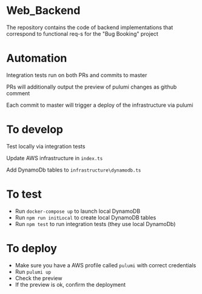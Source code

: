 # Web_Backend
The repository contains the code of backend implementations that correspond to functional req-s for the "Bug Booking" project

# Automation
Integration tests run on both PRs and commits to master

PRs will additionally output the preview of pulumi changes as github comment

Each commit to master will trigger a deploy of the infrastructure via pulumi

# To develop
Test locally via integration tests

Update AWS infrastructure in `index.ts`

Add DynamoDb tables to `infrastructure\dynamodb.ts`

# To test
- Run `docker-compose up` to launch local DynamoDB
- Run `npm run initLocal` to create local DynamoDB tables
- Run `npm test` to run integration tests (they use local DynamoDb)

# To deploy
- Make sure you have a AWS profile called `pulumi` with correct credentials
- Run `pulumi up`
- Check the preview
- If the preview is ok, confirm the deployment

